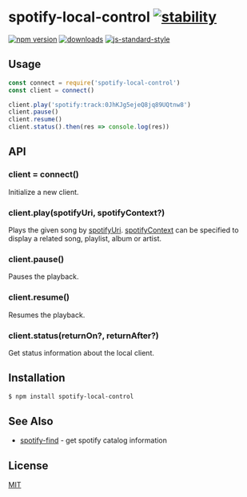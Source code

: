 # spotify-local-control [![stability][0]][1]
[![npm version][2]][3] [![downloads][4]][5] [![js-standard-style][6]][7]

## Usage
```js
const connect = require('spotify-local-control')
const client = connect()

client.play('spotify:track:0JhKJg5ejeQ8jq89UQtnw8')
client.pause()
client.resume()
client.status().then(res => console.log(res))
```

## API
### client = connect()
Initialize a new client.

### client.play(spotifyUri, spotifyContext?)
Plays the given song by [spotifyUri].
[spotifyContext] can be specified to display a
related song, playlist, album or artist.

### client.pause()
Pauses the playback.

### client.resume()
Resumes the playback.

### client.status(returnOn?, returnAfter?)
Get status information about the local client.

## Installation
```sh
$ npm install spotify-local-control
```

## See Also
- [spotify-find](https://github.com/f-mer/spotify-find) - get spotify catalog information

## License
[MIT](https://tldrlegal.com/license/mit-license)

[spotifyUri]: https://developer.spotify.com/web-api/user-guide/#spotify-uris-and-ids
[spotifyContext]: https://developer.spotify.com/web-api/user-guide/#spotify-uris-and-ids

[0]: https://img.shields.io/badge/stability-experimental-orange.svg?style=flat-square
[1]: https://nodejs.org/api/documentation.html#documentation_stability_index
[2]: https://img.shields.io/npm/v/spotify-local-control.svg?style=flat-square
[3]: https://npmjs.org/package/spotify-local-control
[4]: http://img.shields.io/npm/dm/spotify-local-control.svg?style=flat-square
[5]: https://npmjs.org/package/spotify-local-control
[6]: https://img.shields.io/badge/code%20style-standard-brightgreen.svg?style=flat-square
[7]: https://github.com/feross/standard
